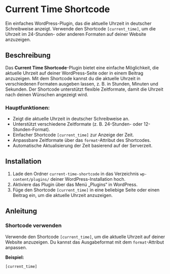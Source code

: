 # Current Time Shortcode

Ein einfaches WordPress-Plugin, das die aktuelle Uhrzeit in deutscher Schreibweise anzeigt. Verwende den Shortcode `[current_time]`, um die Uhrzeit im 24-Stunden- oder anderen Formaten auf deiner Website anzuzeigen.

## Beschreibung

Das **Current Time Shortcode**-Plugin bietet eine einfache Möglichkeit, die aktuelle Uhrzeit auf deiner WordPress-Seite oder in einem Beitrag anzuzeigen. Mit dem Shortcode kannst du die aktuelle Uhrzeit in verschiedenen Formaten ausgeben lassen, z. B. in Stunden, Minuten und Sekunden. Der Shortcode unterstützt flexible Zeitformate, damit die Uhrzeit nach deinen Wünschen angezeigt wird.

### Hauptfunktionen:
- Zeigt die aktuelle Uhrzeit in deutscher Schreibweise an.
- Unterstützt verschiedene Zeitformate (z. B. 24-Stunden- oder 12-Stunden-Format).
- Einfacher Shortcode `[current_time]` zur Anzeige der Zeit.
- Anpassbare Zeitformate über das `format`-Attribut des Shortcodes.
- Automatische Aktualisierung der Zeit basierend auf der Serverzeit.

## Installation

1. Lade den Ordner `current-time-shortcode` in das Verzeichnis `wp-content/plugins/` deiner WordPress-Installation hoch.
2. Aktiviere das Plugin über das Menü „Plugins“ in WordPress.
3. Füge den Shortcode `[current_time]` in eine beliebige Seite oder einen Beitrag ein, um die aktuelle Uhrzeit anzuzeigen.

## Anleitung

### Shortcode verwenden

Verwende den Shortcode `[current_time]`, um die aktuelle Uhrzeit auf deiner Website anzuzeigen. Du kannst das Ausgabeformat mit dem `format`-Attribut anpassen.

**Beispiel:**

```plaintext
[current_time]
